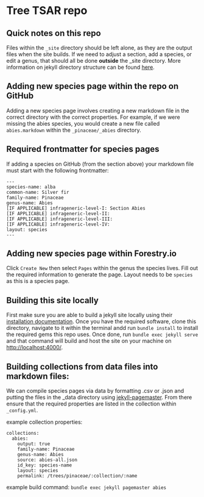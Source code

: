 # Tree TSAR repo

## Quick notes on this repo
Files within the `_site` directory should be left alone, as they are the output files when the site builds. If we need to adjust a section, add a species, or edit a genus, that should all be done **outside** the _site directory. More information on jekyll directory structure can be found [here](https://jekyllrb.com/docs/structure/).
## Adding new species page within the repo on GitHub
Adding a new species page involves creating a new markdown file in the correct directory with the correct properties. For example, if we were missing the abies species, you would create a new file called `abies.markdown` within the `_pinaceae/_abies` directory.

## Required frontmatter for species pages
If adding a species on GitHub (from the section above) your markdown file must start with the following frontmatter:
```
---
species-name: alba
common-name: Silver fir
family-name: Pinaceae
genus-name: Abies
[IF APPLICABLE] infrageneric-level-I: Section Abies
[IF APPLICABLE] infrageneric-level-II: 
[IF APPLICABLE] infrageneric-level-III: 
[IF APPLICABLE] infrageneric-level-IV: 
layout: species
---
```
## Adding new species page within Forestry.io
Click `Create New` then select `Pages` within the genus the species lives. Fill out the required information to generate the page. Layout needs to be `species` as this is a species page.

## Building this site locally
First make sure you are able to build a jekyll site locally using their [installation documentation](https://jekyllrb.com/docs/installation/). Once you have the required software, clone this directory, navigate to it within the terminal andd run `bundle install` to install the required gems this repo uses. Once done, run `bundle exec jekyll serve` and that command will build and host the site on your machine on [http://localhost:4000/](http://localhost:4000/).

## Building collections from data files into markdown files:
We can compile species pages via data by formatting .csv or .json and putting the files in the _data directory using [jekyll-pagemaster](https://github.com/mnyrop/pagemaster/#readme). From there ensure that the required properties are listed in the collection within `_config.yml`. 

example collection properties:
```
collections:
  abies:
    output: true
    family-name: Pinaceae
    genus-name: Abies
    source: abies-all.json
    id_key: species-name
    layout: species
    permalink: /trees/pinaceae/:collection/:name
```
example build command: `bundle exec jekyll pagemaster abies`